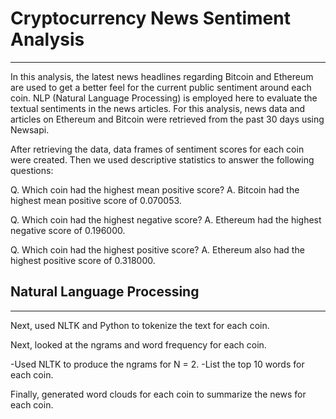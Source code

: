 # Cryptocurrency News Sentiment Analysis
---

In this analysis, the latest news headlines regarding Bitcoin and Ethereum are used to get a better feel for the current public sentiment around each coin. NLP (Natural Language Processing) is employed here to evaluate the textual sentiments in the news articles. For this analysis, news data and articles on Ethereum and Bitcoin were retrieved from the past 30 days using Newsapi. 

After retrieving the data, data frames of sentiment scores for each coin were created.
Then we used descriptive statistics to answer the following questions:

Q. Which coin had the highest mean positive score?
A. Bitcoin had the highest mean positive score of 0.070053.

Q. Which coin had the highest negative score?
A. Ethereum had the highest negative score of 0.196000.

Q. Which coin had the highest positive score?
A. Ethereum also had the highest positive score of 0.318000. 

## Natural Language Processing
---
Next, used NLTK and Python to tokenize the text for each coin. 

Next, looked at the ngrams and word frequency for each coin.

-Used NLTK to produce the ngrams for N = 2.
-List the top 10 words for each coin.

Finally, generated word clouds for each coin to summarize the news for each coin.


